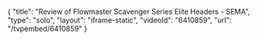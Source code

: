 {
    "title": "Review of Flowmaster Scavenger Series Elite Headers - SEMA",
    "type": "solo",
    "layout": "iframe-static",
    "videoId": "6410859",
    "url": "\/tvpembed\/6410859"
}